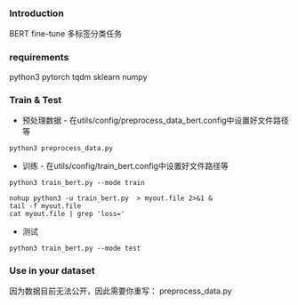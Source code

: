 
### Introduction
BERT fine-tune 多标签分类任务

###  requirements
python3
pytorch
tqdm
sklearn
numpy

###  Train & Test

* 预处理数据 - 在utils/config/preprocess_data_bert.config中设置好文件路径等
```
python3 preprocess_data.py
```
* 训练 - 在utils/config/train_bert.config中设置好文件路径等
```
python3 train_bert.py --mode train
```
```
nohup python3 -u train_bert.py  > myout.file 2>&1 &
tail -f myout.file
cat myout.file | grep 'loss='
```
* 测试
```
python3 train_bert.py --mode test
```

###  Use in your dataset

因为数据目前无法公开，因此需要你重写： preprocess_data.py



